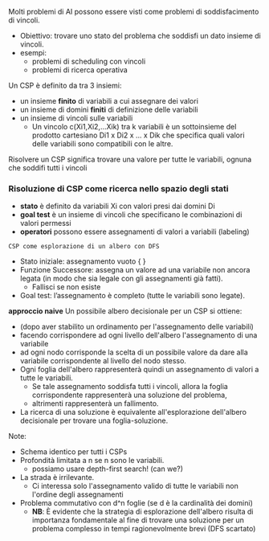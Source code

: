 Molti problemi di AI possono essere visti come problemi di soddisfacimento di vincoli.
- Obiettivo: trovare uno stato del problema che soddisfi un dato insieme di vincoli.
- esempi: 
    - problemi di scheduling con vincoli
    - problemi di ricerca operativa

Un CSP è definito da tra 3 insiemi:
- un insieme **finito** di variabili a cui assegnare dei valori
- un insieme di domini **finiti** di definizione delle variabili
- un insieme di vincoli sulle variabili
    - Un vincolo c(Xi1,Xi2,...Xik) tra k variabili è un sottoinsieme del prodotto cartesiano Di1 х Di2 х ... х Dik che specifica quali valori delle variabili sono compatibili con le altre.

Risolvere un CSP significa trovare una valore per tutte le variabili, ognuna che soddifi tutti i vincoli



### Risoluzione di CSP come ricerca nello spazio degli stati
- **stato** è definito da variabili Xi con valori presi dai domini Di
- **goal test** è un insieme di vincoli che specificano le combinazioni di valori permessi
- **operatori** possono essere assegnamenti di valori a variabili (labeling)

```CSP come esplorazione di un albero con DFS```
- Stato iniziale: assegnamento vuoto { }
- Funzione Successore: assegna un valore ad una variabile non ancora legata (in modo che sia legale con gli assegnamenti già fatti).
    - Fallisci se non esiste
- Goal test: l’assegnamento è completo (tutte le variabili sono legate).


**approccio naive**
Un possibile albero decisionale per un CSP si ottiene:
- (dopo aver stabilito un ordinamento per l'assegnamento delle variabili)
- facendo corrispondere ad ogni livello dell'albero l'assegnamento di una variabile
- ad ogni nodo corrisponde la scelta di un possibile valore da dare alla variabile corrispondente al livello del nodo stesso.
- Ogni foglia dell'albero rappresenterà quindi un assegnamento di valori a tutte le variabili.
    - Se tale assegnamento soddisfa tutti i vincoli, allora la foglia corrispondente rappresenterà una soluzione del problema,
    - altrimenti rappresenterà un fallimento.
- La ricerca di una soluzione è equivalente all'esplorazione dell'albero decisionale per trovare una foglia-soluzione.

Note:
- Schema identico per tutti i CSPs
- Profondità limitata a n se n sono le variabili.
    - possiamo usare depth-first search! (can we?)
- La strada è irrilevante. 
    - Ci interessa solo l'assegnamento valido di tutte le variabili non l'ordine degli assegnamenti
- Problema commutativo con d^n foglie (se d è la cardinalità dei domini)
    - **NB**: È evidente che la strategia di esplorazione dell'albero risulta di importanza fondamentale al fine di trovare una soluzione per un problema complesso in tempi ragionevolmente brevi (DFS scartato)